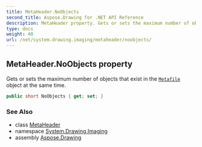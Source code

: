 ```yaml
---
title: MetaHeader.NoObjects
second_title: Aspose.Drawing for .NET API Reference
description: MetaHeader property. Gets or sets the maximum number of objects that exist in the Metafile object at the same time
type: docs
weight: 40
url: /net/system.drawing.imaging/metaheader/noobjects/
---
```

## MetaHeader.NoObjects property

Gets or sets the maximum number of objects that exist in the [`Metafile`](../../metafile/) object at the same time.

```csharp
public short NoObjects { get; set; }
```

### See Also

* class [MetaHeader](../)
* namespace [System.Drawing.Imaging](../../metaheader/)
* assembly [Aspose.Drawing](../../../)



